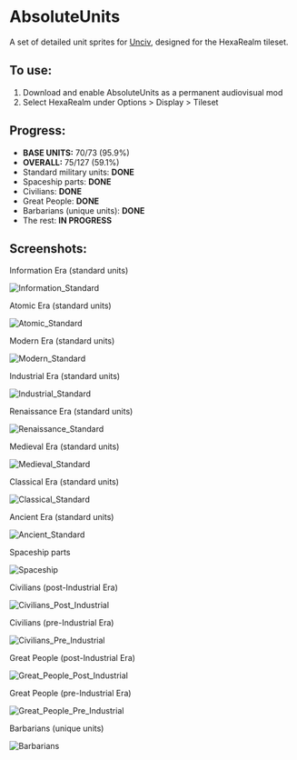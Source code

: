 # AbsoluteUnits

A set of detailed unit sprites for [Unciv](https://github.com/yairm210/Unciv), designed for the HexaRealm tileset. 

## To use: 
1. Download and enable AbsoluteUnits as a permanent audiovisual mod
2. Select HexaRealm under Options > Display > Tileset

## Progress:
  * **BASE UNITS:** 70/73 (95.9%)
  * **OVERALL:** 75/127 (59.1%)
  * Standard military units: **DONE**
  * Spaceship parts: **DONE**
  * Civilians: **DONE**
  * Great People: **DONE**
  * Barbarians (unique units): **DONE**
  * The rest: **IN PROGRESS**

## Screenshots:
Information Era (standard units)

<img alt="Information_Standard" src="https://user-images.githubusercontent.com/56904240/185767371-67e392b1-8995-466e-8076-c352f2c0a179.png">

Atomic Era (standard units)

<img alt="Atomic_Standard" src="https://user-images.githubusercontent.com/56904240/184523366-8e203ab0-b30e-4ed3-ac5a-72ab05aa786f.png">

Modern Era (standard units)

<img alt="Modern_Standard" src="https://user-images.githubusercontent.com/56904240/184523370-2167751a-58a0-4ec5-8d11-2696371e8868.png">

Industrial Era (standard units)

<img alt="Industrial_Standard" src="https://user-images.githubusercontent.com/56904240/184523376-b9d056d6-d65e-476d-abfc-500889b7646a.png">

Renaissance Era (standard units)

<img alt="Renaissance_Standard" src="https://user-images.githubusercontent.com/56904240/184523380-81f5f4ce-1257-46a4-b0f0-b27d9b4985fc.png">

Medieval Era (standard units)

<img alt="Medieval_Standard" src="https://user-images.githubusercontent.com/56904240/184523390-07605df8-d94d-4d08-bcf6-c42545ec24bf.png">

Classical Era (standard units)

<img alt="Classical_Standard" src="https://user-images.githubusercontent.com/56904240/184523392-21827b8f-a1e3-4af9-b05e-15370c0a06b5.png">

Ancient Era (standard units)

<img alt="Ancient_Standard" src="https://user-images.githubusercontent.com/56904240/186787641-96b20fc5-14e2-464b-bfbe-839b4af4b902.png">

Spaceship parts

<img alt="Spaceship" src="https://user-images.githubusercontent.com/56904240/186285692-54830873-0cf4-4dda-a649-c70676c3756f.png">

Civilians (post-Industrial Era)

<img alt="Civilians_Post_Industrial" src="https://user-images.githubusercontent.com/56904240/186787425-44d28c0e-6a68-4e3e-a905-8390f0806acf.png">

Civilians (pre-Industrial Era)

<img alt="Civilians_Pre_Industrial" src="https://user-images.githubusercontent.com/56904240/184523406-0d93a0e3-d78c-4700-82af-4afd4b980410.png">

Great People (post-Industrial Era)

<img alt="Great_People_Post_Industrial" src="https://user-images.githubusercontent.com/56904240/190888762-0e162f54-0a91-45c7-8009-be525beeb4d0.png">

Great People (pre-Industrial Era)

<img alt="Great_People_Pre_Industrial" src="https://user-images.githubusercontent.com/56904240/184523411-3eb1346c-6271-483c-857e-a1ee4cd931b8.png">

Barbarians (unique units)

<img alt="Barbarians" src="https://user-images.githubusercontent.com/56904240/184523415-25c5763e-f714-4f7e-8bf8-7fd2c0ec8858.png">
